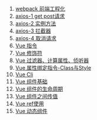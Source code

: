 1. [webpack 前端工程化][webpack]
1. [axios-1 get post请求][axios1]
1. [axios-2 实例方法][axios2]
1. [axios-3 拦截器][axios3]
1. [axios-4 取消请求][axios4]
1. [Vue 指令][vue01]
1. [Vue 修饰符][vue02]
1. [Vue 过滤器、计算属性、侦听器][vue03]
1. [Vue 属性绑定指令-Class与Style][vue04]
1. [Vue Cli][vue05]
1. [Vue 组件基础][vue06]
1. [Vue 组件的生命周期][vue07]
1. [Vue 组件之间传值][vue08]
1. [Vue ref使用][vue09]
1. [Vue 动态组件][vue10]







[vue18]: https://fgq233.github.io/md/vue/vue18
[vue17]: https://fgq233.github.io/md/vue/vue17
[vue16]: https://fgq233.github.io/md/vue/vue16
[vue15]: https://fgq233.github.io/md/vue/vue15
[vue14]: https://fgq233.github.io/md/vue/vue14
[vue13]: https://fgq233.github.io/md/vue/vue13
[vue12]: https://fgq233.github.io/md/vue/vue12
[vue11]: https://fgq233.github.io/md/vue/vue11
[vue10]: https://fgq233.github.io/md/vue/vue10
[vue09]: https://fgq233.github.io/md/vue/vue09
[vue08]: https://fgq233.github.io/md/vue/vue08
[vue07]: https://fgq233.github.io/md/vue/vue07
[vue06]: https://fgq233.github.io/md/vue/vue06
[vue05]: https://fgq233.github.io/md/vue/vue05
[vue04]: https://fgq233.github.io/md/vue/vue04
[vue01]: https://fgq233.github.io/md/vue/vue01
[vue02]: https://fgq233.github.io/md/vue/vue02
[vue03]: https://fgq233.github.io/md/vue/vue03
[webpack]: https://fgq233.github.io/md/vue/webpack
[axios1]: https://fgq233.github.io/md/vue/axios1
[axios2]: https://fgq233.github.io/md/vue/axios2
[axios3]: https://fgq233.github.io/md/vue/axios3
[axios4]: https://fgq233.github.io/md/vue/axios4

 
